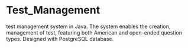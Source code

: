# Test_Management
test management system in Java. The system enables the creation, management of test, featuring both American and open-ended question types. Designed with PostgreSQL database.
